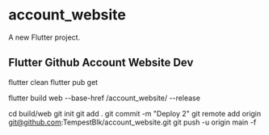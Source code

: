 # account_website

A new Flutter project.

## Flutter Github Account Website Dev

flutter clean
flutter pub get

flutter build web --base-href /account_website/ --release

cd build/web
git init
git add .
git commit -m "Deploy 2"
git remote add origin git@github.com:TempestBlk/account_website.git
git push -u origin main -f